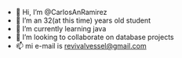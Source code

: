 - 👋 Hi, I’m @CarlosAnRamirez
- 👀 I’m an 32(at this time) years old student
- 🌱 I’m currently learning java
- 💞️ I’m looking to collaborate on database projects
- 📫 mi e-mail is revivalvessel@gmail.com

<!---
CarlosAnRamirez/CarlosAnRamirez is a ✨ special ✨ repository because its `README.md` (this file) appears on your GitHub profile.
You can click the Preview link to take a look at your changes.
--->

